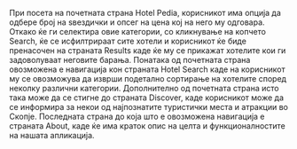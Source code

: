 При посета на почетната страна Hotel Pedia, корисникот има опција
да одбере број на ѕвездички и опсег на цена кој на него му
одговара. Откако ќе ги селектира овие категории, со кликнување
на копчето Search, ќе се исфилтрираат сите хотели и корисникот 
ќе биде пренасочен на страната Results каде ќе му се прикажат
хотелите кои ги задоволуваат неговите барања. Понатака од почетната 
страна овозможена е навигација кон страната Hotel Search каде
на корисникот му се овозможува да изврши подетално сортирање на хотелите
според неколку различни категории. Дополнително од почетната страна
исто така може да се стигне до страната Discover, каде корисникот може
да се информира за некои од најпознатите туристички места и атракции во
Скопје. Последната страна до која што е овозможена навигација
е страната About, каде ќе има краток опис на целта 
и функционалностите на нашата апликација.
